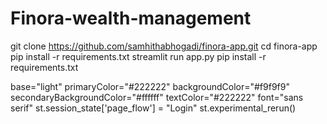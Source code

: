 # Finora-wealth-management

git clone https://github.com/samhithabhogadi/finora-app.git
cd finora-app
pip install -r requirements.txt
streamlit run app.py
pip install -r requirements.txt

base="light"
primaryColor="#222222"
backgroundColor="#f9f9f9"
secondaryBackgroundColor="#ffffff"
textColor="#222222"
font="sans serif"
st.session_state['page_flow'] = "Login"
st.experimental_rerun()

